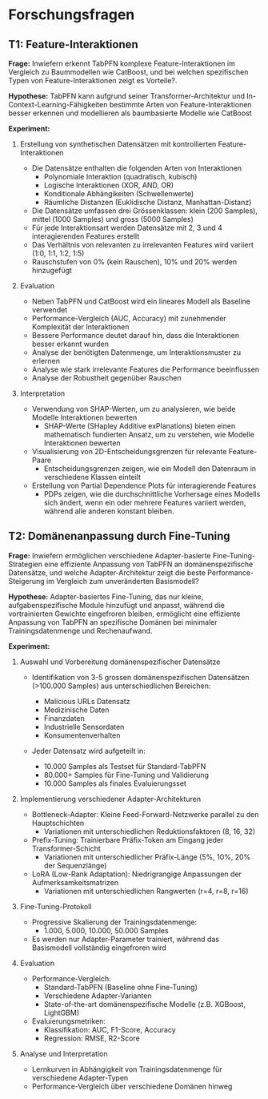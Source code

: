 # Forschungsfragen

## T1: Feature-Interaktionen

**Frage:** Inwiefern erkennt TabPFN komplexe Feature-Interaktionen im Vergleich
zu Baummodellen wie CatBoost, und bei welchen spezifischen Typen von
Feature-Interaktionen zeigt es Vorteile?.

**Hypothese:** TabPFN kann aufgrund seiner Transformer-Architektur und
In-Context-Learning-Fähigkeiten bestimmte Arten von Feature-Interaktionen besser
erkennen und modellieren als baumbasierte Modelle wie CatBoost

**Experiment:**

1. Erstellung von synthetischen Datensätzen mit kontrollierten
   Feature-Interaktionen

   - Die Datensätze enthalten die folgenden Arten von Interaktionen
     - Polynomiale Interaktion (quadratisch, kubisch)
     - Logische Interaktionen (XOR, AND, OR)
     - Konditionale Abhängikeiten (Schwellenwerte)
     - Räumliche Distanzen (Euklidische Distanz, Manhattan-Distanz)
   - Die Datensätze umfassen drei Grössenklassen: klein (200 Samples), mittel
     (1000 Samples) und gross (5000 Samples)
   - Für jede Interaktionsart werden Datensätze mit 2, 3 und 4 interagierenden
     Features erstellt
   - Das Verhältnis von relevanten zu irrelevanten Features wird variiert (1:0,
     1:1, 1:2, 1:5)
   - Rauschstufen von 0% (kein Rauschen), 10% und 20% werden hinzugefügt

2. Evaluation

   - Neben TabPFN und CatBoost wird ein lineares Modell als Baseline verwendet
   - Performance-Vergleich (AUC, Accuracy) mit zunehmender Komplexität der
     Interaktionen
   - Bessere Performance deutet darauf hin, dass die Interaktionen besser
     erkannt wurden
   - Analyse der benötigten Datenmenge, um Interaktionsmuster zu erlernen
   - Analyse wie stark irrelevante Features die Performance beeinflussen
   - Analyse der Robustheit gegenüber Rauschen

3. Interpretation

   - Verwendung von SHAP-Werten, um zu analysieren, wie beide Modelle
     Interaktionen bewerten
     - SHAP-Werte (SHapley Additive exPlanations) bieten einen mathematisch
       fundierten Ansatz, um zu verstehen, wie Modelle Interaktionen bewerten
   - Visualisierung von 2D-Entscheidungsgrenzen für relevante Feature-Paare
     - Entscheidungsgrenzen zeigen, wie ein Modell den Datenraum in verschiedene
       Klassen einteilt
   - Erstellung von Partial Dependence Plots für interagierende Features
     - PDPs zeigen, wie die durchschnittliche Vorhersage eines Modells sich
       ändert, wenn ein oder mehrere Features variiert werden, während alle
       anderen konstant bleiben.

## T2: Domänenanpassung durch Fine-Tuning

**Frage:** Inwiefern ermöglichen verschiedene Adapter-basierte
Fine-Tuning-Strategien eine effiziente Anpassung von TabPFN an
domänenspezifische Datensätze, und welche Adapter-Architektur zeigt die beste
Performance-Steigerung im Vergleich zum unveränderten Basismodell?

**Hypothese:** Adapter-basiertes Fine-Tuning, das nur kleine,
aufgabenspezifische Module hinzufügt und anpasst, während die vortrainierten
Gewichte eingefroren bleiben, ermöglicht eine effiziente Anpassung von TabPFN an
spezifische Domänen bei minimaler Trainingsdatenmenge und Rechenaufwand.

**Experiment:**

1. Auswahl und Vorbereitung domänenspezifischer Datensätze

   - Identifikation von 3-5 grossen domänenspezifischen Datensätzen (>100.000
     Samples) aus unterschiedlichen Bereichen:

     - Malicious URLs Datensatz
     - Medizinische Daten
     - Finanzdaten
     - Industrielle Sensordaten
     - Konsumentenverhalten

   - Jeder Datensatz wird aufgeteilt in:

     - 10.000 Samples als Testset für Standard-TabPFN
     - 80.000+ Samples für Fine-Tuning und Validierung
     - 10.000 Samples als finales Evaluierungsset

2. Implementierung verschiedener Adapter-Architekturen

   - Bottleneck-Adapter: Kleine Feed-Forward-Netzwerke parallel zu den
     Hauptschichten
     - Variationen mit unterschiedlichen Reduktionsfaktoren (8, 16, 32)
   - Prefix-Tuning: Trainierbare Präfix-Token am Eingang jeder
     Transformer-Schicht
     - Variationen mit unterschiedlicher Präfix-Länge (5%, 10%, 20% der
       Sequenzlänge)
   - LoRA (Low-Rank Adaptation): Niedrigrangige Anpassungen der
     Aufmerksamkeitsmatrizen
     - Variationen mit unterschiedlichen Rangwerten (r=4, r=8, r=16)

3. Fine-Tuning-Protokoll

   - Progressive Skalierung der Trainingsdatenmenge:
     - 1.000, 5.000, 10.000, 50.000 Samples
   - Es werden nur Adapter-Parameter trainiert, während das Basismodell
     vollständig eingefroren wird

4. Evaluation

   - Performance-Vergleich:
     - Standard-TabPFN (Baseline ohne Fine-Tuning)
     - Verschiedene Adapter-Varianten
     - State-of-the-art domänenspezifische Modelle (z.B. XGBoost, LightGBM)
   - Evaluierungsmetriken:
     - Klassifikation: AUC, F1-Score, Accuracy
     - Regression: RMSE, R2-Score

5. Analyse und Interpretation
   - Lernkurven in Abhängigkeit von Trainingsdatenmenge für verschiedene
     Adapter-Typen
   - Performance-Vergleich über verschiedene Domänen hinweg
